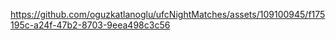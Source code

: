 https://github.com/oguzkatlanoglu/ufcNightMatches/assets/109100945/f175195c-a24f-47b2-8703-9eea498c3c56
